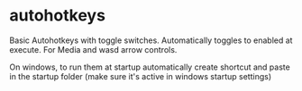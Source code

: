 # autohotkeys

Basic Autohotkeys with toggle switches. Automatically toggles to enabled at execute.
For Media and wasd arrow controls.

On windows, to run them at startup automatically create shortcut and paste in the startup folder (make sure it's active in windows startup settings)
